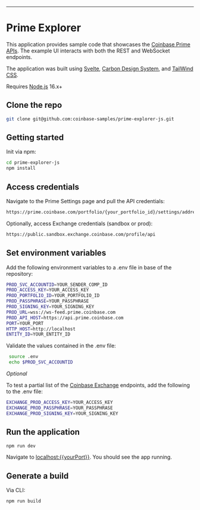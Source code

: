 ---

# Prime Explorer

This application provides sample code that showcases the [Coinbase Prime APIs](https://docs.cloud.coinbase.com/prime/docs#introduction). The example UI interacts with both the REST and WebSocket endpoints.

The application was built using [Svelte](https://svelte.dev/), [Carbon Design System](https://carbondesignsystem.com/), and [TailWind CSS](https://tailwindcss.com/).

Requires [Node.js](https://nodejs.org) 16.x+

## Clone the repo

```bash
git clone git@github.com:coinbase-samples/prime-explorer-js.git
```

## Getting started

Init via npm:

```bash
cd prime-explorer-js
npm install
```

## Access credentials

Navigate to the Prime Settings page and pull the API credentials:
```bash
https://prime.coinbase.com/portfolio/{your_portfolio_id}/settings/address-book
```

Optionally, access Exchange credentials (sandbox or prod):

```bash
https://public.sandbox.exchange.coinbase.com/profile/api
````

## Set environment variables

Add the following environment variables to a .env file in base of the repository:

```bash
PROD_SVC_ACCOUNTID=YOUR_SENDER_COMP_ID
PROD_ACCESS_KEY=YOUR_ACCESS_KEY
PROD_PORTFOLIO_ID=YOUR_PORTFOLIO_ID
PROD_PASSPHRASE=YOUR_PASSPHRASE
PROD_SIGNING_KEY=YOUR_SIGNING_KEY
PROD_URL=wss://ws-feed.prime.coinbase.com
PROD_API_HOST=https://api.prime.coinbase.com
PORT=YOUR_PORT
HTTP_HOST=http://localhost
ENTITY_ID=YOUR_ENTITY_ID
```
Validate the values contained in the .env file:

```bash
 source .env
 echo $PROD_SVC_ACCOUNTID
```

*Optional*

To test a partial list of the [Coinbase Exchange](https://docs.cloud.coinbase.com/exchange/reference/exchangerestapi_getaccounts) endpoints, add the following to the .env file:

```bash
EXCHANGE_PROD_ACCESS_KEY=YOUR_ACCESS_KEY
EXCHANGE_PROD_PASSPHRASE=YOUR_PASSPHRASE
EXCHANGE_PROD_SIGNING_KEY=YOUR_SIGNING_KEY
```

## Run the application

```bash
npm run dev
```

Navigate to [localhost:{{yourPort}}](http://localhost:{{yourPort}}). You should see the app running.


## Generate a build

Via CLI:

```bash
npm run build
```
